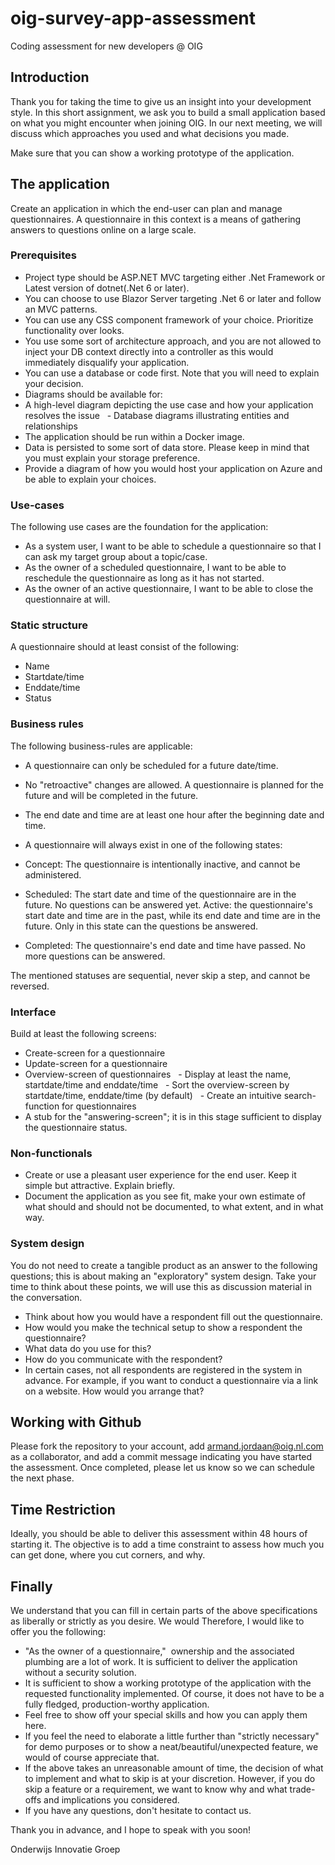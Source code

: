 # oig-survey-app-assessment
Coding assessment for new developers @ OIG

## Introduction
Thank you for taking the time to give us an insight into your development style. In this short assignment, we ask you to build a small application based on what you might encounter when joining OIG. In our next meeting, we will discuss which approaches you used and what decisions you made.

Make sure that you can show a working prototype of the application.

## The application
Create an application in which the end-user can plan and manage questionnaires. A questionnaire in this context is a
means of gathering answers to questions online on a large scale.

### Prerequisites
- Project type should be ASP.NET MVC targeting either .Net Framework or Latest version of dotnet(.Net 6 or later).
- You can choose to use Blazor Server targeting .Net 6 or later and follow an MVC patterns.
- You can use any CSS component framework of your choice. Prioritize functionality over looks.
- You use some sort of architecture approach, and you are not allowed to inject your DB context directly into a controller as this would immediately disqualify your application. 
- You can use a database or code first. Note that you will need to explain your decision.
- Diagrams should be available for:
- A high-level diagram depicting the use case and how your application resolves the issue
  - Database diagrams illustrating entities and relationships
- The application should be run within a Docker image.
- Data is persisted to some sort of data store. Please keep in mind that you must explain your storage preference.
- Provide a diagram of how you would host your application on Azure and be able to explain your choices.

### Use-cases
The following use cases are the foundation for the application:
- As a system user, I want to be able to schedule a questionnaire so that I can ask my target group about a
topic/case.
- As the owner of a scheduled questionnaire, I want to be able to reschedule the questionnaire as long as it has
not started.
- As the owner of an active questionnaire, I want to be able to close the questionnaire at will.

### Static structure
A questionnaire should at least consist of the following:
- Name
- Startdate/time
- Enddate/time
- Status

### Business rules
The following business-rules are applicable:
- A questionnaire can only be scheduled for a future date/time.
- No "retroactive" changes are allowed.
A questionnaire is planned for the future and will be completed in the future.
- The end date and time are at least one hour after the beginning date and time.
- A questionnaire will always exist in one of the following states:
- Concept: The questionnaire is intentionally inactive, and cannot be administered.
- Scheduled: The start date and time of the questionnaire are in the future. No questions can be answered yet.
Active: the questionnaire's start date and time are in the past, while its end date and time are in the future. Only in this state can the questions be answered.

- Completed: The questionnaire's end date and time have passed. No more questions can be answered.

The mentioned statuses are sequential, never skip a step, and cannot be reversed.

### Interface
Build at least the following screens:
- Create-screen for a questionnaire
- Update-screen for a questionnaire
- Overview-screen of questionnaires
  - Display at least the name, startdate/time and enddate/time
  - Sort the overview-screen by startdate/time, enddate/time (by default)
  - Create an intuitive search-function for questionnaires
- A stub for the "answering-screen"; it is in this stage sufficient to display the questionnaire status.

### Non-functionals
- Create or use a pleasant user experience for the end user. Keep it simple but attractive. Explain briefly.
- Document the application as you see fit, make your own estimate of what should and should not be
documented, to what extent, and in what way.

### System design
You do not need to create a tangible product as an answer to the following questions; this is about making an
"exploratory" system design. Take your time to think about these points, we will use this as discussion material in the
conversation.
- Think about how you would have a respondent fill out the questionnaire.
- How would you make the technical setup to show a respondent the questionnaire?
- What data do you use for this?
- How do you communicate with the respondent?
- In certain cases, not all respondents are registered in the system in advance. For example, if you want to conduct
a questionnaire via a link on a website. How would you arrange that?

## Working with Github

Please fork the repository to your account, add armand.jordaan@oig.nl.com as a collaborator, and add a commit message indicating you have started the assessment. Once completed, please let us know so we can schedule the next phase.


## Time Restriction

Ideally, you should be able to deliver this assessment within 48 hours of starting it. The objective is to add a time constraint to assess how much you can get done, where you cut corners, and why.


## Finally
We understand that you can fill in certain parts of the above specifications as liberally or strictly as you desire. We would
Therefore, I would like to offer you the following:
- "As the owner of a questionnaire,"  ownership and the associated plumbing are a lot of work. It is sufficient to
deliver the application without a security solution.
- It is sufficient to show a working prototype of the application with the requested functionality implemented.
Of course, it does not have to be a fully fledged, production-worthy application.
- Feel free to show off your special skills and how you can apply them here.
- If you feel the need to elaborate a little further than "strictly necessary" for demo purposes or to show a
neat/beautiful/unexpected feature, we would of course appreciate that.
- If the above takes an unreasonable amount of time, the decision of what to implement and what to skip is at your discretion. However, if you do skip a feature or a requirement, we want to know why and what trade-offs and implications you considered.
- If you have any questions, don't hesitate to contact us.

Thank you in advance, and I hope to speak with you soon!

Onderwijs Innovatie Groep
